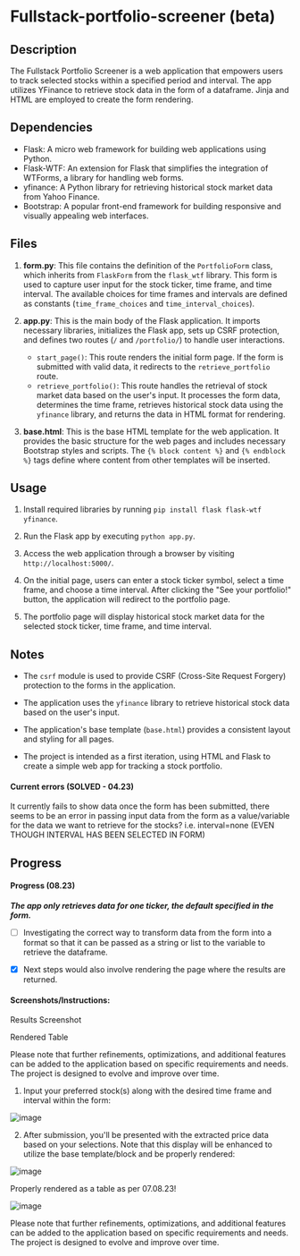 # Fullstack-portfolio-screener (beta)

## Description 

The Fullstack Portfolio Screener is a web application that empowers users to track selected stocks within a specified period and interval. The app utilizes YFinance to retrieve stock data in the form of a dataframe. Jinja and HTML are employed to create the form rendering.



## Dependencies

- Flask: A micro web framework for building web applications using Python.
- Flask-WTF: An extension for Flask that simplifies the integration of WTForms, a library for handling web forms.
- yfinance: A Python library for retrieving historical stock market data from Yahoo Finance.
- Bootstrap: A popular front-end framework for building responsive and visually appealing web interfaces.

## Files

1. **form.py**: This file contains the definition of the `PortfolioForm` class, which inherits from `FlaskForm` from the `flask_wtf` library. This form is used to capture user input for the stock ticker, time frame, and time interval. The available choices for time frames and intervals are defined as constants (`time_frame_choices` and `time_interval_choices`).

2. **app.py**: This is the main body of the Flask application. It imports necessary libraries, initializes the Flask app, sets up CSRF protection, and defines two routes (`/` and `/portfolio/`) to handle user interactions.

   - `start_page()`: This route renders the initial form page. If the form is submitted with valid data, it redirects to the `retrieve_portfolio` route.
   - `retrieve_portfolio()`: This route handles the retrieval of stock market data based on the user's input. It processes the form data, determines the time frame, retrieves historical stock data using the `yfinance` library, and returns the data in HTML format for rendering.

3. **base.html**: This is the base HTML template for the web application. It provides the basic structure for the web pages and includes necessary Bootstrap styles and scripts. The `{% block content %}` and `{% endblock %}` tags define where content from other templates will be inserted.

## Usage

1. Install required libraries by running `pip install flask flask-wtf yfinance`.

2. Run the Flask app by executing `python app.py`.

3. Access the web application through a browser by visiting `http://localhost:5000/`.

4. On the initial page, users can enter a stock ticker symbol, select a time frame, and choose a time interval. After clicking the "See your portfolio!" button, the application will redirect to the portfolio page.

5. The portfolio page will display historical stock market data for the selected stock ticker, time frame, and time interval.

## Notes

- The `csrf` module is used to provide CSRF (Cross-Site Request Forgery) protection to the forms in the application.

- The application uses the `yfinance` library to retrieve historical stock data based on the user's input.

- The application's base template (`base.html`) provides a consistent layout and styling for all pages.

- The project is intended as a first iteration, using HTML and Flask to create a simple web app for tracking a stock portfolio.

#### Current errors (SOLVED - 04.23)

It currently fails to show data once the form has been submitted, there seems to be an error in passing input data from the form as a value/variable for
the data we want to retrieve for the stocks?
i.e. interval=none (EVEN THOUGH INTERVAL HAS BEEN SELECTED IN FORM)

## Progress

#### Progress (08.23)

***The app only retrieves data for one ticker, the default specified in the form.*** 

- [ ] Investigating the correct way to transform data from the form into a format so that it can be passed as a string or list to the variable to retrieve the dataframe.
- [x] Next steps would also involve rendering the page where the results are returned.



#### Screenshots/Instructions:



Results Screenshot

Rendered Table

Please note that further refinements, optimizations, and additional features can be added to the application based on specific requirements and needs. The project is designed to evolve and improve over time.

1) Input your preferred stock(s) along with the desired time frame and interval within the form:

![image](https://github.com/AEchRod/Fullstack-portfolio-screener-beta-/assets/85241651/33c58584-52b2-4f66-a6df-4b404226d8cd)

2) After submission, you'll be presented with the extracted price data based on your selections. Note that this display will be enhanced to utilize the base template/block and be properly rendered:

![image](https://github.com/AEchRod/Fullstack-portfolio-screener-beta-/assets/85241651/18a0834a-8913-4e84-8088-9bbb77890acc)

Properly rendered as a table as per 07.08.23!

![image](https://github.com/AEchRod/Fullstack-portfolio-screener-beta-/assets/85241651/e99282f7-17ab-4f1f-98ee-ff263679e2ea)

Please note that further refinements, optimizations, and additional features can be added to the application based on specific requirements and needs. The project is designed to evolve and improve over time.

